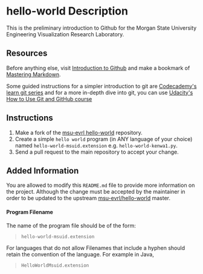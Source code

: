 # hello-world Description
This is the preliminary introduction to Github for the Morgan State University Engineering Visualization Research Laboratory.

## Resources
Before anything else, visit [Introduction to Github](https://guides.github.com/activities/hello-world/) and make a bookmark of [Mastering Markdown](https://guides.github.com/features/mastering-markdown/).

Some guided instructions for a simpler introduction to git are [Codecademy's learn git series](https://www.codecademy.com/learn/learn-git) and for a more in-depth dive into git, you can use [Udacity's How to Use Git and GitHub course](https://classroom.udacity.com/courses/ud775)

## Instructions
1. Make a fork of the [msu-evrl hello-world](https://github.com/msu-evrl/hello-world) repository.
2. Create a simple `hello world` program (in ANY language of your choice) named `hello-world-msuid.extension` e.g. `hello-world-kenwa1.py`.
3. Send a pull request to the main repository to accept your change.

## Added Information
You are allowed to modify this `README.md` file to provide more information on the project. Although the change must be accepted by the maintainer in order to be updated to the upstream [msu-evrl/hello-world](https://github.com/msu-evrl/hello-world) master.

#### Program Filename
The name of the program file should be of the form:
> `hello-world-msuid.extension`

For languages that do not allow Filenames that include a hyphen should retain the convention of the language. For example in Java,
> `HelloWorldMsuid.extension`
